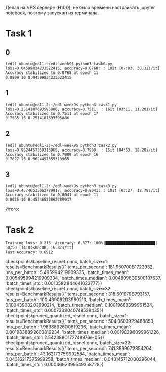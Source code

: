 Делал на VPS сервере (H100), не было времени настраивать jupyter notebook, поэтому запускал из терминала.


# Task 1
## 0
```
(edl) ubuntu@edl1:~/edl-week9$ python3 task0.py
loss=0.04599834233522415, accuracy=0.8768: : 10it [07:03, 38.32s/it]
Accuracy stabilized to 0.8768 at epoch 11
0.8809 10 0.04599834233522415
```

## 1
```
(edl) ubuntu@edl1-2:~/edl-week9$ python3 task1.py
loss=0.2514187693595886, accuracy=0.7511: : 16it [03:11, 11.20s/it]
Accuracy stabilized to 0.7511 at epoch 17
0.7585 16 0.2514187693595886
```


## 2
```
(edl) ubuntu@edl1-2:~/edl-week9$ python3 task2.py
loss=0.9624457359313965, accuracy=0.7909: : 15it [04:53, 18.28s/it]
Accuracy stabilized to 0.7909 at epoch 16
0.7827 15 0.9624457359313965
```


## 3
```
(edl) ubuntu@edl1-2:~/edl-week9$ python3 task3.py
loss=0.45746535062789917, accuracy=0.8041: : 10it [03:27, 18.78s/it]
Accuracy stabilized to 0.8041 at epoch 11
0.8035 10 0.45746535062789917
```

Итого:


# Task 2
```
Training loss: 0.216  Accuracy: 0.877: 100%|██████████████████████| 50/50 [14:03<00:00, 16.87s/it]
Test Accuracy: 0.6912
```

checkpoints/baseline_resnet.onnx, batch_size=1: results=BenchmarkResults({'items_per_second': 181.95070081723932, 'ms_per_batch': 5.495994219909335, 'batch_times_mean': 0.005495994219909334, 'batch_times_median': 0.004809830500107637, 'batch_times_std': 0.0010582844641023777})
checkpoints/baseline_resnet.onnx, batch_size=32: results=BenchmarkResults({'items_per_second': 318.6010798793157, 'ms_per_batch': 100.43908203990213, 'batch_times_mean': 0.10043908203990214, 'batch_times_median': 0.10019688399961524, 'batch_times_std': 0.0007332040748538435})
checkpoints/pruned_quantized_resnet.onnx, batch_size=1: results=BenchmarkResults({'items_per_second': 504.0603929468853, 'ms_per_batch': 1.9838892600819236, 'batch_times_mean': 0.0019838892600819234, 'batch_times_median': 0.00198296099961226, 'batch_times_std': 2.5423880172748976e-05})
checkpoints/pruned_quantized_resnet.onnx, batch_size=32: results=BenchmarkResults({'items_per_second': 741.3899072354204, 'ms_per_batch': 43.162173759992584, 'batch_times_mean': 0.04316217375999258, 'batch_times_median': 0.043145712000296044, 'batch_times_std': 0.0004697399549358728})
```
